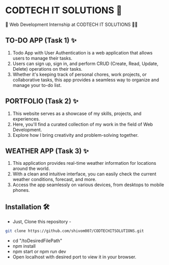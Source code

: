 # CODTECH IT SOLUTIONS 🚀

🎉 Web Development Internship at CODTECH IT SOLUTIONS 👨‍💻


## TO-DO APP (Task 1) ✨

1. Todo App with User Authentication is a web application that allows users to manage their tasks. 
2. Users can sign up, sign in, and perform CRUD (Create, Read, Update, Delete) operations on their tasks.
3. Whether it's keeping track of personal chores, work projects, or collaborative tasks, this app provides a seamless way to organize and manage your to-do list.

## PORTFOLIO (Task 2) ✨

1. This website serves as a showcase of my skills, projects, and experiences.
2. Here, you'll find a curated collection of my work in the field of Web Development.
3. Explore how I bring creativity and problem-solving together.


## WEATHER APP (Task 3) ✨

1. This application provides real-time weather information for locations around the world.
2. With a clean and intuitive interface, you can easily check the current weather conditions, forecast, and more.
3. Access the app seamlessly on various devices, from desktops to mobile phones.


## Installation 🛠️
- Just, Clone this repository - 
````bash 
git clone https://github.com/shivom007/CODTECHITSOLUTIONS.git
````
- cd "/toDesiredFilePath"
- npm install
- npm start or npm run dev
- Open localhost with desired port to view it in your browser.